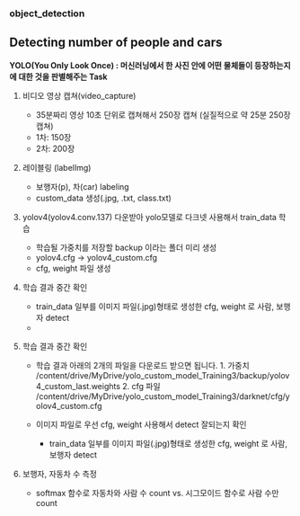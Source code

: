 ### object_detection
## Detecting number of people and cars

**YOLO(You Only Look Once) : 머신러닝에서 한 사진 안에 어떤 물체들이 등장하는지에 대한 것을 판별해주는 Task**

1. 비디오 영상 캡쳐(video_capture)
     - 35분짜리 영상 10초 단위로 캡쳐해서 250장 캡쳐 (실질적으로 약 25분 250장 캡쳐)
     - 1차: 150장
     - 2차: 200장
     

2. 레이블링 (labelImg)
      - 보행자(p), 차(car) labeling
      - custom_data 생성(.jpg, .txt, class.txt)


3. yolov4(yolov4.conv.137) 다운받아 yolo모델로 다크넷 사용해서 train_data 학습
     -  학습될 가중치를 저장할 backup 이라는 폴더 미리 생성
     -  yolov4.cfg -> yolov4_custom.cfg 
     - cfg, weight 파일 생성

5. 학습 결과 중간 확인
     - train_data 일부를  이미지 파일(.jpg)형태로 생성한 cfg, weight 로 사람, 보행자 detect 
     - 
5. 학습 결과 중간 확인
     - 학습 결과
          아래의 2개의 파일을 다운로드 받으면 됩니다.
               1. 가중치
                    /content/drive/MyDrive/yolo_custom_model_Training3/backup/yolov4_custom_last.weights
               2. cfg 파일
                   /content/drive/MyDrive/yolo_custom_model_Training3/darknet/cfg/yolov4_custom.cfg

     - 이미지 파일로 우선 cfg, weight 사용해서 detect 잘되는지 확인
          - train_data 일부를  이미지 파일(.jpg)형태로 생성한 cfg, weight 로 사람, 보행자 detect 
     
  
  
6. 보행자, 자동차 수 측정
     - softmax 함수로 자동차와 사람 수 count  vs. 시그모이드 함수로 사람 수만 count
